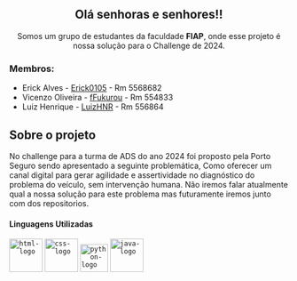 <div align=center>
  
## Olá senhoras e senhores!!

Somos um grupo de estudantes da faculdade **FIAP**, onde esse projeto é nossa solução para o Challenge de 2024.
</div>

### Membros:
- Erick Alves - <a href="https://github.com/Erick0105">Erick0105</a> - Rm 5568682
- Vicenzo Oliveira - <a href="https://github.com/fFukurou">fFukurou</a> - Rm 554833
- Luiz Henrique - <a href="https://github.com/LuizHNR">LuizHNR</a> - Rm 556864

## Sobre o projeto
No challenge para a turma de ADS do ano 2024 foi proposto pela Porto Seguro sendo apresentado a seguinte problemática, Como oferecer um canal digital para gerar agilidade e assertividade no diagnóstico do problema do veículo, sem intervenção humana.
Não iremos falar atualmente qual a nossa solução para este problema mas futuramente iremos junto com dos repositorios.
#### Linguagens Utilizadas
<div align=left>
<code><img src="https://upload.wikimedia.org/wikipedia/commons/thumb/6/61/HTML5_logo_and_wordmark.svg/800px-HTML5_logo_and_wordmark.svg.png" alt="html-logo" height="60px"/></code>
<code><img src="https://cdn-icons-png.flaticon.com/512/5968/5968242.png" alt="css-logo" height="60px"/></code>
<code><img src="https://cdn.iconscout.com/icon/free/png-256/free-python-20-1175115.png" alt="python-logo" height="50px"/></code>
<code><img src="https://upload.wikimedia.org/wikipedia/pt/thumb/3/30/Java_programming_language_logo.svg/1200px-Java_programming_language_logo.svg.png" alt="java-logo" height="60px"/></code>
</div>
